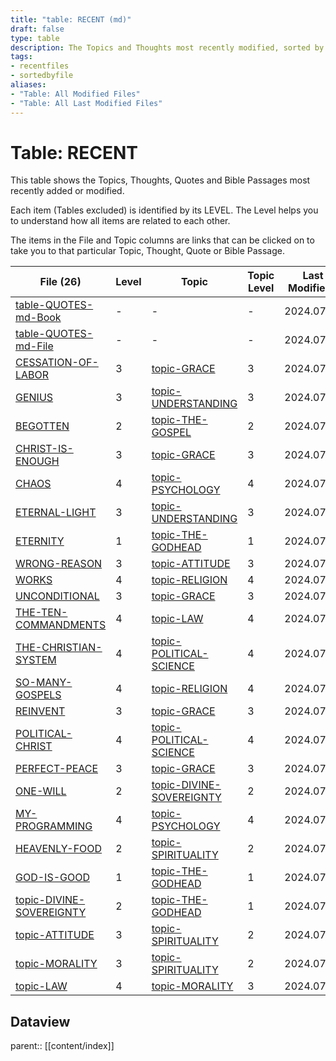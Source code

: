 ```yaml
---
title: "table: RECENT (md)"
draft: false
type: table
description: The Topics and Thoughts most recently modified, sorted by File.
tags:
- recentfiles
- sortedbyfile
aliases:
- "Table: All Modified Files"
- "Table: All Last Modified Files"
---
```

# Table: RECENT
This table shows the Topics, Thoughts, Quotes and Bible Passages most recently added or modified.

Each item (Tables excluded) is identified by its LEVEL. The Level helps you to understand how all items are related to each other.

The items in the File and Topic columns are links that can be clicked on to take you to that particular Topic, Thought, Quote or Bible Passage.

|File (26)|Level|Topic|Topic Level|Last Modified*|Type|
|---|---|---|---|---|---|
|[table-QUOTES-md-Book](/Tables/table-QUOTES-md-Book.md)|-|-|-|2024.07.28|table|
|[table-QUOTES-md-File](/Tables/table-QUOTES-md-File.md)|-|-|-|2024.07.28|table|
|[CESSATION-OF-LABOR](/QUOTES/to2/CESSATION-OF-LABOR.md)|3|[topic-GRACE](/TOPICS/topic-GRACE.md)|3|2024.07.28|QUOTE|
|[GENIUS](/QUOTES/to3/GENIUS.md)|3|[topic-UNDERSTANDING](/TOPICS/topic-UNDERSTANDING.md)|3|2024.07.28|QUOTE|
|[BEGOTTEN](/QUOTES/bom/BEGOTTEN.md)|2|[topic-THE-GOSPEL](/TOPICS/topic-THE-GOSPEL.md)|2|2024.07.28|QUOTE|
|[CHRIST-IS-ENOUGH](/QUOTES/to2/CHRIST-IS-ENOUGH.md)|3|[topic-GRACE](/TOPICS/topic-GRACE.md)|3|2024.07.28|QUOTE|
|[CHAOS](/QUOTES/to3/CHAOS.md)|4|[topic-PSYCHOLOGY](/TOPICS/topic-PSYCHOLOGY.md)|4|2024.07.28|QUOTE|
|[ETERNAL-LIGHT](/QUOTES/osas/ETERNAL-LIGHT.md)|3|[topic-UNDERSTANDING](/TOPICS/topic-UNDERSTANDING.md)|3|2024.07.28|QUOTE|
|[ETERNITY](/QUOTES/osas/ETERNITY.md)|1|[topic-THE-GODHEAD](/TOPICS/topic-THE-GODHEAD.md)|1|2024.07.28|QUOTE|
|[WRONG-REASON](/QUOTES/bom/WRONG-REASON.md)|3|[topic-ATTITUDE](/TOPICS/topic-ATTITUDE.md)|3|2024.07.28|QUOTE|
|[WORKS](/QUOTES/bom/WORKS.md)|4|[topic-RELIGION](/TOPICS/topic-RELIGION.md)|4|2024.07.28|QUOTE|
|[UNCONDITIONAL](/QUOTES/osas/UNCONDITIONAL.md)|3|[topic-GRACE](/TOPICS/topic-GRACE.md)|3|2024.07.28|QUOTE|
|[THE-TEN-COMMANDMENTS](/QUOTES/to2/THE-TEN-COMMANDMENTS.md)|4|[topic-LAW](/TOPICS/topic-LAW.md)|4|2024.07.28|QUOTE|
|[THE-CHRISTIAN-SYSTEM](/QUOTES/to3/THE-CHRISTIAN-SYSTEM.md)|4|[topic-POLITICAL-SCIENCE](/TOPICS/topic-POLITICAL-SCIENCE.md)|4|2024.07.28|QUOTE|
|[SO-MANY-GOSPELS](/QUOTES/to2/SO-MANY-GOSPELS.md)|4|[topic-RELIGION](/TOPICS/topic-RELIGION.md)|4|2024.07.28|QUOTE|
|[REINVENT](/QUOTES/to1/REINVENT.md)|3|[topic-GRACE](/TOPICS/topic-GRACE.md)|3|2024.07.28|QUOTE|
|[POLITICAL-CHRIST](/QUOTES/to3/POLITICAL-CHRIST.md)|4|[topic-POLITICAL-SCIENCE](/TOPICS/topic-POLITICAL-SCIENCE.md)|4|2024.07.28|QUOTE|
|[PERFECT-PEACE](/QUOTES/to1/PERFECT-PEACE.md)|3|[topic-GRACE](/TOPICS/topic-GRACE.md)|3|2024.07.28|QUOTE|
|[ONE-WILL](/QUOTES/osas/ONE-WILL.md)|2|[topic-DIVINE-SOVEREIGNTY](/TOPICS/topic-DIVINE-SOVEREIGNTY.md)|2|2024.07.28|QUOTE|
|[MY-PROGRAMMING](/QUOTES/to2/MY-PROGRAMMING.md)|4|[topic-PSYCHOLOGY](/TOPICS/topic-PSYCHOLOGY.md)|4|2024.07.28|QUOTE|
|[HEAVENLY-FOOD](/QUOTES/bom/HEAVENLY-FOOD.md)|2|[topic-SPIRITUALITY](/TOPICS/topic-SPIRITUALITY.md)|2|2024.07.28|QUOTE|
|[GOD-IS-GOOD](/QUOTES/to1/GOD-IS-GOOD.md)|1|[topic-THE-GODHEAD](/TOPICS/topic-THE-GODHEAD.md)|1|2024.07.28|QUOTE|
|[topic-DIVINE-SOVEREIGNTY](/TOPICS/topic-DIVINE-SOVEREIGNTY.md)|2|[topic-THE-GODHEAD](/TOPICS/topic-THE-GODHEAD.md)|1|2024.07.28|TOPIC|
|[topic-ATTITUDE](/TOPICS/topic-ATTITUDE.md)|3|[topic-SPIRITUALITY](/TOPICS/topic-SPIRITUALITY.md)|2|2024.07.28|TOPIC|
|[topic-MORALITY](/TOPICS/topic-MORALITY.md)|3|[topic-SPIRITUALITY](/TOPICS/topic-SPIRITUALITY.md)|2|2024.07.28|TOPIC|
|[topic-LAW](/TOPICS/topic-LAW.md)|4|[topic-MORALITY](/TOPICS/topic-MORALITY.md)|3|2024.07.28|TOPIC|

## Dataview
parent:: [[content/index]]